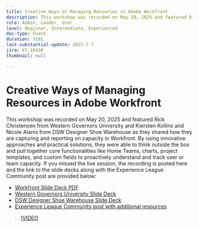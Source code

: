 ```yaml
---
title: Creative Ways of Managing Resources in Adobe Workfront 
description: This workshop was recorded on May 20, 2025 and featured Rick Christensen from Western Governors University and Kiersten Kollins and Nicole Alanis from DSW Designer Shoe Warehouse as they shared how they are capturing and reporting on capacity in Workfront.
role: Admin, Leader, User
level: Beginner, Intermediate, Experienced
doc-type: Event
duration: 3101
last-substantial-update: 2025-7-7
jira: KT-18430
thumbnail: null

---
```

# Creative Ways of Managing Resources in Adobe Workfront 

This workshop was recorded on May 20, 2025 and featured Rick Christensen from Western Governors University and Kiersten Kollins and Nicole Alanis from DSW Designer Shoe Warehouse as they shared how they are capturing and reporting on capacity in Workfront.
By using innovative approaches and practical solutions, they were able to think outside the box and pull together core functionalities like Home Teams, charts, project templates, and custom fields to proactively understand and track user or team capacity.
If you missed the live session, the recording is posted here and the link to the slide decks along with the Experience League Community post are provided below:

* [Workfront Slide Deck PDF](https://workfront-experience.s3.us-west-2.amazonaws.com/Training/Guides/Customer+Success+at+Scale/Creative+Ways+of+Managing+Resources+in+Adobe+Workfront+052025.pdf)
* [Western Governors University Slide Deck](https://workfront-experience.s3.us-west-2.amazonaws.com/Training/Guides/Customer+Success+at+Scale/Rick+C.s+Presentation+for+Workfront+Event_+Creative+Ways+of+Managing+Resources.pdf)
* [DSW Designer Shoe Warehouse Slide Deck](https://workfront-experience.s3.us-west-2.amazonaws.com/Training/Guides/Customer+Success+at+Scale/DSW+SLIDES+FINAL+V2+-+Creative+Ways+of+Managing+Resources+in+Workfront+.pdf)
* [Experience League Community post with additional resources](https://experienceleaguecommunities.adobe.com/t5/workfront-discussions/event-follow-up-creative-ways-of-managing-resources-in-adobe/td-p/755145)

>[!VIDEO](https://video.tv.adobe.com/v/3464296/?learn=on&enablevpops)
